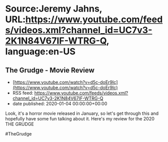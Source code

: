 # Source:Jeremy Jahns, URL:https://www.youtube.com/feeds/videos.xml?channel_id=UC7v3-2K1N84V67IF-WTRG-Q, language:en-US

## The Grudge - Movie Review
 - [https://www.youtube.com/watch?v=d5c-doEr9Ic](https://www.youtube.com/watch?v=d5c-doEr9Ic)
 - RSS feed: https://www.youtube.com/feeds/videos.xml?channel_id=UC7v3-2K1N84V67IF-WTRG-Q
 - date published: 2020-01-04 00:00:00+00:00

Look, it's a horror movie released in January, so let's get through this and hopefully have some fun talking about it. Here's my review for the 2020 THE GRUDGE

#TheGrudge

